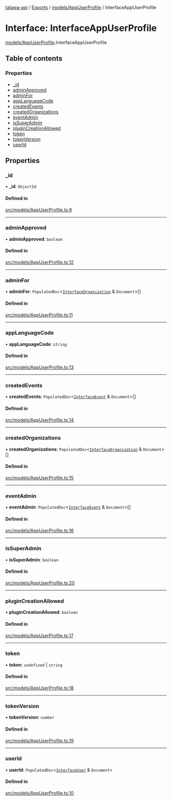 [talawa-api](../README.md) / [Exports](../modules.md) / [models/AppUserProfile](../modules/models_AppUserProfile.md) / InterfaceAppUserProfile

# Interface: InterfaceAppUserProfile

[models/AppUserProfile](../modules/models_AppUserProfile.md).InterfaceAppUserProfile

## Table of contents

### Properties

- [\_id](models_AppUserProfile.InterfaceAppUserProfile.md#_id)
- [adminApproved](models_AppUserProfile.InterfaceAppUserProfile.md#adminapproved)
- [adminFor](models_AppUserProfile.InterfaceAppUserProfile.md#adminfor)
- [appLanguageCode](models_AppUserProfile.InterfaceAppUserProfile.md#applanguagecode)
- [createdEvents](models_AppUserProfile.InterfaceAppUserProfile.md#createdevents)
- [createdOrganizations](models_AppUserProfile.InterfaceAppUserProfile.md#createdorganizations)
- [eventAdmin](models_AppUserProfile.InterfaceAppUserProfile.md#eventadmin)
- [isSuperAdmin](models_AppUserProfile.InterfaceAppUserProfile.md#issuperadmin)
- [pluginCreationAllowed](models_AppUserProfile.InterfaceAppUserProfile.md#plugincreationallowed)
- [token](models_AppUserProfile.InterfaceAppUserProfile.md#token)
- [tokenVersion](models_AppUserProfile.InterfaceAppUserProfile.md#tokenversion)
- [userId](models_AppUserProfile.InterfaceAppUserProfile.md#userid)

## Properties

### \_id

• **\_id**: `ObjectId`

#### Defined in

[src/models/AppUserProfile.ts:9](https://github.com/PalisadoesFoundation/talawa-api/blob/e5f7a9d/src/models/AppUserProfile.ts#L9)

___

### adminApproved

• **adminApproved**: `boolean`

#### Defined in

[src/models/AppUserProfile.ts:12](https://github.com/PalisadoesFoundation/talawa-api/blob/e5f7a9d/src/models/AppUserProfile.ts#L12)

___

### adminFor

• **adminFor**: `PopulatedDoc`\<[`InterfaceOrganization`](models_Organization.InterfaceOrganization.md) & `Document`\>[]

#### Defined in

[src/models/AppUserProfile.ts:11](https://github.com/PalisadoesFoundation/talawa-api/blob/e5f7a9d/src/models/AppUserProfile.ts#L11)

___

### appLanguageCode

• **appLanguageCode**: `string`

#### Defined in

[src/models/AppUserProfile.ts:13](https://github.com/PalisadoesFoundation/talawa-api/blob/e5f7a9d/src/models/AppUserProfile.ts#L13)

___

### createdEvents

• **createdEvents**: `PopulatedDoc`\<[`InterfaceEvent`](models_Event.InterfaceEvent.md) & `Document`\>[]

#### Defined in

[src/models/AppUserProfile.ts:14](https://github.com/PalisadoesFoundation/talawa-api/blob/e5f7a9d/src/models/AppUserProfile.ts#L14)

___

### createdOrganizations

• **createdOrganizations**: `PopulatedDoc`\<[`InterfaceOrganization`](models_Organization.InterfaceOrganization.md) & `Document`\>[]

#### Defined in

[src/models/AppUserProfile.ts:15](https://github.com/PalisadoesFoundation/talawa-api/blob/e5f7a9d/src/models/AppUserProfile.ts#L15)

___

### eventAdmin

• **eventAdmin**: `PopulatedDoc`\<[`InterfaceEvent`](models_Event.InterfaceEvent.md) & `Document`\>[]

#### Defined in

[src/models/AppUserProfile.ts:16](https://github.com/PalisadoesFoundation/talawa-api/blob/e5f7a9d/src/models/AppUserProfile.ts#L16)

___

### isSuperAdmin

• **isSuperAdmin**: `boolean`

#### Defined in

[src/models/AppUserProfile.ts:20](https://github.com/PalisadoesFoundation/talawa-api/blob/e5f7a9d/src/models/AppUserProfile.ts#L20)

___

### pluginCreationAllowed

• **pluginCreationAllowed**: `boolean`

#### Defined in

[src/models/AppUserProfile.ts:17](https://github.com/PalisadoesFoundation/talawa-api/blob/e5f7a9d/src/models/AppUserProfile.ts#L17)

___

### token

• **token**: `undefined` \| `string`

#### Defined in

[src/models/AppUserProfile.ts:18](https://github.com/PalisadoesFoundation/talawa-api/blob/e5f7a9d/src/models/AppUserProfile.ts#L18)

___

### tokenVersion

• **tokenVersion**: `number`

#### Defined in

[src/models/AppUserProfile.ts:19](https://github.com/PalisadoesFoundation/talawa-api/blob/e5f7a9d/src/models/AppUserProfile.ts#L19)

___

### userId

• **userId**: `PopulatedDoc`\<[`InterfaceUser`](models_User.InterfaceUser.md) & `Document`\>

#### Defined in

[src/models/AppUserProfile.ts:10](https://github.com/PalisadoesFoundation/talawa-api/blob/e5f7a9d/src/models/AppUserProfile.ts#L10)
